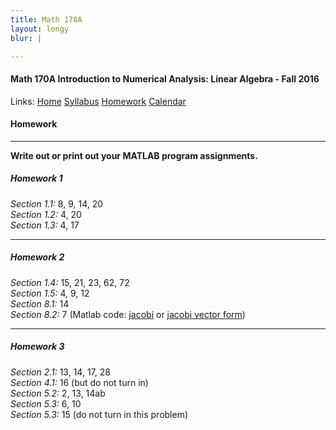 ```yaml
---
title: Math 170A
layout: longy
blur: |

---
```

#### Math 170A Introduction to Numerical Analysis: Linear Algebra - Fall 2016
  Links: [Home][math170aHome]    [Syllabus][math170aSyl]    [Homework][math170aHW]    [Calendar][math170aCal]
    
   [math170aHome]:http://thanghuynh.org/teaching/math170a_f16.html
   [math170aSyl]:http://thanghuynh.org/teaching/math170a_f16_syllabus.html  
   [math170aHW]:http://thanghuynh.org/teaching/math170a_f16_hw.html  
   [math170aCal]:http://thanghuynh.org/teaching/math170a_f16_cal.html  

#### Homework
---  

**Write out or print out your MATLAB program assignments.**  

##### <a name="hmwk1"></a>Homework 1

*Section 1.1:* 8, 9, 14, 20  
*Section 1.2:* 4, 20  
*Section 1.3:* 4, 17  

---  

##### <a name="hmwk2"></a>Homework 2  

*Section 1.4:* 15, 21, 23, 62, 72  
*Section 1.5:* 4, 9, 12  
*Section 8.1:* 14  
*Section 8.2:* 7 (Matlab code: [jacobi][jacob] or [jacobi vector form][jacobvec])

[jacob]:http://thanghuynh.org/teaching/jacobi.m
[jacobvec]:http://thanghuynh.org/teaching/jacob_diag.m

---  

##### <a name="hmwk3"></a>Homework 3

*Section 2.1:* 13, 14, 17, 28  
*Section 4.1:* 16 (but do not turn in)  
*Section 5.2:* 2, 13, 14ab  
*Section 5.3:* 6, 10  
*Section 5.3:* 15 (do not turn in this problem)  



